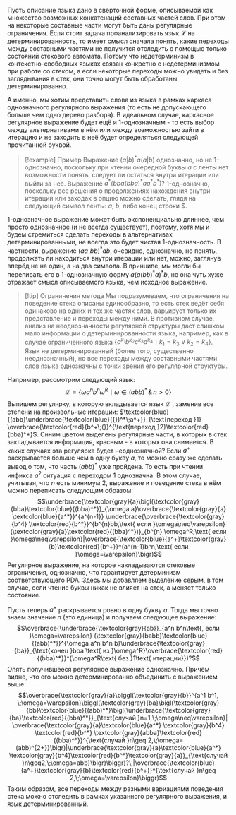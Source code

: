 Пусть описание языка дано в свёрточной форме, описываемой как множество возможных конкатенаций составных частей слов. При этом на некоторые составные части могут быть даны регулярные ограничения. 
Если стоит задача проанализировать язык $\mathcal{L}$ на детерминированность, то имеет смысл сначала понять, какие переходы между составными частями не получится отследить с помощью только состояний стекового автомата. Потому что недетерминизм в контекстно-свободных языках связан конкретно с недетерминизмом при работе со стеком, а если некоторые переходы можно увидеть и без заглядывания в стек, они точно могут быть обработаны детерминированно.

А именно, мы хотим представить слова из языка в рамках каркаса однозначного регулярного выражения (то есть не допускающего больше чем одно дерево разбора). В идеальном случае, каркасное регулярное выражение будет ещё и 1-однозначным - то есть выбор между альтернативами в нём или между возможностью зайти в итерацию и не заходить в неё будет определяться следующей прочитанной буквой. 

> [!example] Пример
> Выражение $(a|b)^* a (a|b)$ однозначно, но не 1-однозначно, поскольку при чтении очередной буквы $a$ с ленты нет возможности понять, следует ли остаться внутри итерации или выйти за неё. 
> Выражение $a^*\bigl(bba(bba)^*aa^*b^*\bigr)?$ 1-однозначно, поскольку все решения о продолжениях нахождения внутри итераций или заходах в опцию можно сделать, глядя на следующий символ ленты: $a$, $b$, либо конец строки $\$$.

1-однозначное выражение может быть экспоненциально длиннее, чем просто однозначное (и не всегда существует), поэтому, хотя мы и будем стремиться сделать переходы в альтернативах детерминированными, не всегда это будет чистая 1-однозначность. В частности, выражение $(aa|bb)^*ab$, очевидно, однозначно, но понять, продолжать ли находиться внутри итерации или нет, можно, заглянув вперёд не на один, а на два символа.  В принципе, мы могли бы переписать его в 1-однозначную форму $a(a(bb)^*a)^*b$, но она чуть хуже отражает смысл описываемого языка, чем исходное выражение.

> [!tip] Ограничения метода
> Мы подразумеваем, что ограничения на поведение стека описаны единообразно, то есть стек ведёт себя одинаково на одних и тех же частях слов, варьирует только их представление и переходы между ними. В противном случае, анализ на неоднозначности регулярной структуры даст слишком мало информации о детерминированности языка, например, как в случае ограниченного языка $\bigl\{a^{k_1} b^{k_2} c^{k_3} d^{k_4}\mid k_1=k_3 \vee k_2=k_4\bigr\}$. Язык не детерминированный (более того, существенно неоднозначный), но все переходы между составными частями слов языка однозначны с точки зрения его регулярной структуры.

Например, рассмотрим следующий язык:
$$\mathcal{L}=\bigl\{\omega a^n b^n \omega^R\mid \omega\in (abb)^*\,\&\, n>0\bigr\}$$
Выпишем регулярку, в которую вкладывается язык $\mathcal{L}$ , заменив все степени на произвольные итерации: $\textcolor{blue}{(abb}\underbrace{\textcolor{blue}{{})^*\;a^+}}_{\text{переход }1} \overbrace{\textcolor{red}{b^+\;(}}^{\text{переход }2}\textcolor{red}{bba)^*}$. Синим цветом выделены регулярные части, в которых в стек закладывается информация, красным - в которых она снимается.
В каких случаях эта регулярка будет неоднозначной?
Если $a^+$ раскрывается больше чем в одну букву $a$, то можно сразу же сделать вывод о том, что часть $(abb)^*$ уже пройдена. То есть при чтении инфикса $a^2$ ситуация с переходом 1 однозначна. В этом случае, учитывая, что $n$ есть минимум 2, выражение и поведение стека в нём можно переписать следующим образом:
$$\underbrace{\textcolor{gray}{a}\bigl(\textcolor{gray}{bba}\textcolor{blue}{(bba)^*}}_{\omega a}\overbrace{\textcolor{gray}{a} \textcolor{blue}{a^*}}^{a^{n-1}} \underbrace{\overbrace{\textcolor{gray}{b^4} \textcolor{red}{b^*}}^{b^{n}bb,\text{ если }\omega\neq\varepsilon}(\textcolor{gray}{a}\textcolor{red}{(bba)^*})}_{b^{n} \omega^R,\text{ если }\omega\neq\varepsilon}|\overbrace{\textcolor{blue}{a^+}\textcolor{gray}{b}\textcolor{red}{b^+}}^{a^{n-1}b^n,\text{ если }\omega=\varepsilon}\bigr)$$
Регулярное выражение, на которое накладываются стековые ограничения, однозначно, что гарантирует детерминизм соответствующего PDA. Здесь мы добавляем выделение серым, в том случае, если чтение буквы никак не влияет на стек, а меняет только состояние. 

Пусть теперь $a^+$ раскрывается ровно в одну букву $a$. Тогда мы точно знаем значение $n$ (это единица) и получаем следующее выражение:
$$\overbrace{\underbrace{\textcolor{gray}{ab}}_{a^n b^n\text{, если }\omega=\varepsilon} (\textcolor{gray}{babb}\textcolor{blue}{(abb)^*}}^{\omega a^n b^n b}\underbrace{\textcolor{gray}{ba}}_{\text{конец }bba \text{ из }\omega^R}\overbrace{\textcolor{red}{(bba)^*}}^{\omega^R\text{ без }1\text{ итерации}})?$$
Опять получившееся регулярное выражение однозначно. Причём видно, что его можно детерминированно объединить с выражением выше:
$$\overbrace{\textcolor{gray}{a}\biggl(\textcolor{gray}{b}}^{a^1 b^1, \;\omega=\varepsilon}\biggl(\textcolor{gray}{ba}\bigl(\textcolor{gray}{bb}\textcolor{blue}{(abb)^*}\bigl(\underbrace{\textcolor{gray}{ba}\textcolor{red}{(bba)^*}}_{\text{случай }n=1,\;\omega\neq\varepsilon}| \overbrace{\textcolor{gray}{a}\textcolor{blue}{a^*} \textcolor{gray}{b^4} \textcolor{red}{b^*} \textcolor{gray}{abba}\textcolor{red}{(bba)^*}}^{\text{случай }n\geq 2,\;\omega=(abb)^{2+}}\bigr)|\underbrace{\textcolor{gray}{a}\textcolor{blue}{a^*} \textcolor{gray}{b^4}\textcolor{red}{b^*}\textcolor{gray}{a}}_{\text{случай }n\geq2,\;\omega=abb}\bigr)\biggr)?\,|\overbrace{\textcolor{blue}{a^+}\textcolor{gray}{b}\textcolor{red}{b^+}}^{\text{случай }n\geq 2,\;\omega=\varepsilon}\biggr)$$
Таким образом, все переходы между разными вариациями поведения стека можно отследить в рамках указанного регулярного выражения, и язык детерминированный.